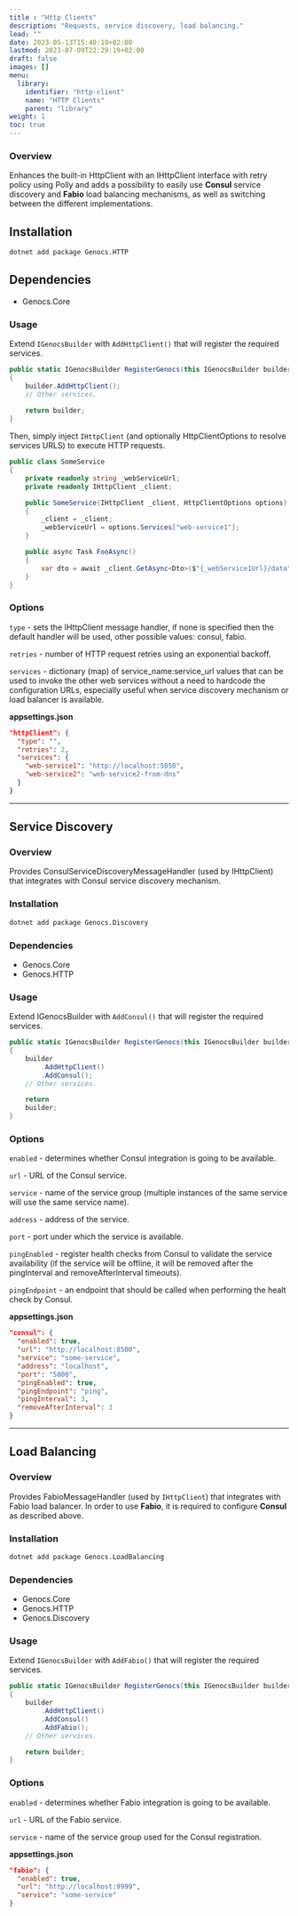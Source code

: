 ```yaml
---
title : "Http Clients"
description: "Requests, service discovery, load balancing."
lead: ""
date: 2023-05-13T15:40:19+02:00
lastmod: 2023-07-09T22:29:19+02:00
draft: false
images: []
menu:
  library:
    identifier: "http-client"
    name: "HTTP Clients"
    parent: "library"
weight: 1
toc: true
---
```



### Overview

Enhances the built-in HttpClient with an IHttpClient interface with retry policy using Polly and adds a possibility to easily use **Consul** service discovery and **Fabio** load balancing mechanisms, as well as switching between the different implementations.

## Installation

``` bash
dotnet add package Genocs.HTTP
```

## Dependencies

- Genocs.Core


### Usage

Extend `IGenocsBuilder` with `AddHttpClient()` that will register the required services.

``` cs
public static IGenocsBuilder RegisterGenocs(this IGenocsBuilder builder)
{
    builder.AddHttpClient();
    // Other services.
    
    return builder;
}
```

Then, simply inject `IHttpClient` (and optionally HttpClientOptions to resolve services URLS) to execute HTTP requests.

``` cs
public class SomeService
{
    private readonly string _webServiceUrl;
    private readonly IHttpClient _client;

    public SomeService(IHttpClient _client, HttpClientOptions options)
    {
        _client = _client;
        _webServiceUrl = options.Services["web-service1"];
    }

    public async Task FooAsync()
    {
        var dto = await _client.GetAsync<Dto>($"{_webService1Url}/data");
    }
}
```

### Options

`type` - sets the IHttpClient message handler, if none is specified then the default handler will be used, other possible values: consul, fabio.

`retries` - number of HTTP request retries using an exponential backoff.

`services` - dictionary (map) of service_name:service_url values that can be used to invoke the other web services without a need to hardcode the configuration URLs, especially useful when service discovery mechanism or load balancer is available.

**appsettings.json**

``` json
"httpClient": {
  "type": "",
  "retries": 2,
  "services": {
    "web-service1": "http://localhost:5050",
    "web-service2": "web-service2-from-dns"
  }
}
```
---

## Service Discovery

### Overview

Provides ConsulServiceDiscoveryMessageHandler (used by IHttpClient) that integrates with Consul service discovery mechanism.

### Installation

``` bash
dotnet add package Genocs.Discovery
```

### Dependencies

- Genocs.Core
- Genocs.HTTP

### Usage

Extend IGenocsBuilder with `AddConsul()` that will register the required services.

``` cs
public static IGenocsBuilder RegisterGenocs(this IGenocsBuilder builder)
{
    builder
        .AddHttpClient()
        .AddConsul();
    // Other services.

    return 
    builder;
}
```

### Options

`enabled` - determines whether Consul integration is going to be available.

`url` - URL of the Consul service.

`service` - name of the service group (multiple instances of the same service will use the same service name).

`address` - address of the service.

`port` - port under which the service is available.

`pingEnabled` - register health checks from Consul to validate the service availability (if the service will be offline, it will be removed after the pingInterval and removeAfterInterval timeouts).

`pingEndpoint` - an endpoint that should be called when performing the healt check by Consul.

**appsettings.json**

``` json
"consul": {
  "enabled": true,
  "url": "http://localhost:8500",
  "service": "some-service",
  "address": "localhost",
  "port": "5000",
  "pingEnabled": true,
  "pingEndpoint": "ping",
  "pingInterval": 3,
  "removeAfterInterval": 3
}
```

---

## Load Balancing

### Overview

Provides FabioMessageHandler (used by `IHttpClient`) that integrates with Fabio load balancer. In order to use **Fabio**, it is required to configure **Consul** as described above.

### Installation

``` bash
dotnet add package Genocs.LoadBalancing
```

### Dependencies

- Genocs.Core
- Genocs.HTTP
- Genocs.Discovery

### Usage
Extend `IGenocsBuilder` with `AddFabio()` that will register the required services.

``` cs
public static IGenocsBuilder RegisterGenocs(this IGenocsBuilder builder)
{
    builder
        .AddHttpClient()
        .AddConsul()
        .AddFabio();
    // Other services.

    return builder;
}
```

### Options

`enabled` - determines whether Fabio integration is going to be available.

`url` - URL of the Fabio service.

`service` - name of the service group used for the Consul registration.

**appsettings.json**

``` json
"fabio": {
  "enabled": true,
  "url": "http://localhost:9999",
  "service": "some-service"
}
```